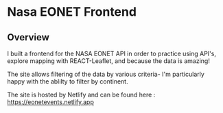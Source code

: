 # Nasa EONET Frontend

## Overview

I built a frontend for the NASA EONET API in order to practice using API's, explore mapping with REACT-Leaflet, and because the data is amazing!

The site allows filtering of the data by various criteria- I'm particularly happy with the ablilty to filter by continent. 

The site is hosted by Netlify and can be found here : https://eonetevents.netlify.app
